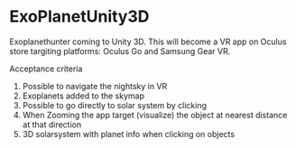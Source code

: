 # ExoPlanetUnity3D
Exoplanethunter coming to Unity 3D. This will become a VR app on Oculus store targiting platforms: Oculus Go and Samsung Gear VR.

Acceptance criteria 
1. Possible to navigate the nightsky in VR
2. Exoplanets added to the skymap
3. Possible to go directly to solar system by clicking
4. When Zooming the app target (visualize) the object at nearest distance at that direction 
5. 3D solarsystem with planet info when clicking on objects
